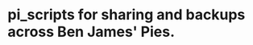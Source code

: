 pi_scripts for sharing and backups across Ben James' Pies.
=========================================================
